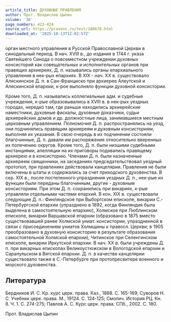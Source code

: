 ```yaml
---
article_title: ДУХОВНЫЕ ПРАВЛЕНИЯ
author: Прот. Владислав Цыпин
volume: '16'
page_numbers: 423-424
source_url: https://pravenc.ru/text/180670.html
downloaded_at: '2025-10-13T12:02:57Z'
---
```


орган местного управления в Русской Православной Церкви в синодальный период. В нач. XVIII в., до издания в 1744 г. указа Святейшего Синода о повсеместном учреждении духовных консисторий как совещательных и исполнительных органов при правящих архиереях, Д. п. назывались органы епархиального управления в нек-рых епархиях. В XIX - нач. XX в. существовало Аляскинское Д. п. в Сан-Франциско при архиерее Алеутской и Аляскинской епархии, к-рое выполняло функции духовной консистории.

Кроме того, Д. п. назывались коллегиальные адм. и судебные учреждения, к-рые образовывались в XVIII в. в нек-рых уездных городах, нередко там, где раньше находились архиерейские наместники, духовные фискалы, духовные доказчики, судьи архиерейских домов и др. должностные лица, занимавшиеся местным церковным управлением. Полномочия Д. п. распространялись на уезд, они подчинялись правящим архиереям и духовным консисториям, выполняя их указания. В свою очередь в их подчинении состояли благочинные, Д. п. давали им распоряжения относительно вверенных их попечению округов. Кроме того, Д. п. были низшими судебными инстанциями, апелляции на их приговоры подавались правящему архиерею и в консисторию. Членами Д. п. были назначенные архиереем священники, на заседаниях председательствовал уездный протопоп, при правлениях действовали канцелярии. Правления не были включены в штаты и содержались за счет приходского духовенства. В сер. XIX в., после постепенного упразднения уездных Д. п., нек-рые их функции были переданы благочинным, другие - духовным консисториям. При этом Д. п. сохранились при викариях, к-рые управляли отдельными частями епархий. В кон. XIX в. существовали следующие Д. п.: Финляндское при Выборгском епископе, викарии С.-Петербургской епархии (упразднено в 1892, когда Финляндия была выделена в самостоятельную епархию), Холмское при Люблинском епископе, викарии Варшавской епархии (образовано в 1875 вместо существовавшей ранее Холмской униат. консистории, упраздненной в связи с присоединением униатов Холмщины к правосл. Церкви; в 1905 преобразовано в духовную консисторию в результате образования самостоятельной Холмской епархии), Читинское при Селенгинском епископе, викарии Иркутской епархии. В нач. XX в. были учреждены Д. п. при викарных епископах Великоустюжском в Вологодской епархии и Сарапульском в Вятской епархии. Д. п. в качестве канцелярии существовало также в С.-Петербурге при протопресвитере военного и морского духовенства.

## Литература

Бердников И. С. Кр. курс церк. права. Каз., 1888. С. 165-169; Суворов Н. С. Учебник церк. права. М., 19124. С. 124-125; Смолич. История РЦ. Кн. 8. Ч. 1. С. 274-275; Павлов А. С. Курс церк. права. СПб., 2002. С. 180.

Прот. Владислав Цыпин
